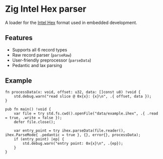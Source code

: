 # Zig Intel Hex parser

A loader for the [Intel Hex](https://en.wikipedia.org/wiki/Intel_HEX) format used in embedded
development.

## Features
- Supports all 6 record types
- Raw record parser (`parseRaw`)
- User-friendly preprocessor (`parseData`)
- Pedantic and lax parsing

## Example

```zig
fn processData(x: void, offset: u32, data: []const u8) !void {
    std.debug.warn("read slice @ 0x{x}: {x}\n", .{ offset, data });
}

pub fn main() !void {
    var file = try std.fs.cwd().openFile("data/example.ihex", .{ .read = true, .write = false });
    defer file.close();

    var entry_point = try ihex.parseData(file.reader(), ihex.ParseMode{ .pedantic = true }, {}, error{}, processData);
    if (entry_point) |ep| {
        std.debug.warn("entry point: 0x{x}\n", .{ep});
    }
}
```